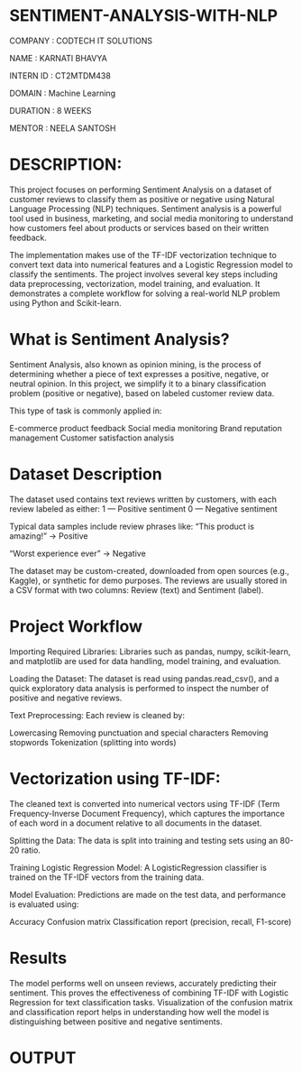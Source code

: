 # SENTIMENT-ANALYSIS-WITH-NLP
COMPANY : CODTECH IT SOLUTIONS

NAME : KARNATI BHAVYA

INTERN ID : CT2MTDM438

DOMAIN : Machine Learning

DURATION : 8 WEEKS

MENTOR : NEELA SANTOSH

# DESCRIPTION:
This project focuses on performing Sentiment Analysis on a dataset of customer reviews to classify them as positive or negative using Natural Language Processing (NLP) techniques. Sentiment analysis is a powerful tool used in business, marketing, and social media monitoring to understand how customers feel about products or services based on their written feedback.

The implementation makes use of the TF-IDF vectorization technique to convert text data into numerical features and a Logistic Regression model to classify the sentiments. The project involves several key steps including data preprocessing, vectorization, model training, and evaluation. It demonstrates a complete workflow for solving a real-world NLP problem using Python and Scikit-learn.

# What is Sentiment Analysis?
Sentiment Analysis, also known as opinion mining, is the process of determining whether a piece of text expresses a positive, negative, or neutral opinion. In this project, we simplify it to a binary classification problem (positive or negative), based on labeled customer review data.

This type of task is commonly applied in:

E-commerce product feedback
Social media monitoring
Brand reputation management
Customer satisfaction analysis

# Dataset Description
The dataset used contains text reviews written by customers, with each review labeled as either:
1 — Positive sentiment
0 — Negative sentiment

Typical data samples include review phrases like:
“This product is amazing!” → Positive

“Worst experience ever” → Negative

The dataset may be custom-created, downloaded from open sources (e.g., Kaggle), or synthetic for demo purposes. The reviews are usually stored in a CSV format with two columns: Review (text) and Sentiment (label).

# Project Workflow
Importing Required Libraries:
Libraries such as pandas, numpy, scikit-learn, and matplotlib are used for data handling, model training, and evaluation.

Loading the Dataset:
The dataset is read using pandas.read_csv(), and a quick exploratory data analysis is performed to inspect the number of positive and negative reviews.

Text Preprocessing:
Each review is cleaned by:

Lowercasing
Removing punctuation and special characters
Removing stopwords
Tokenization (splitting into words)

# Vectorization using TF-IDF:
The cleaned text is converted into numerical vectors using TF-IDF (Term Frequency-Inverse Document Frequency), which captures the importance of each word in a document relative to all documents in the dataset.

Splitting the Data:
The data is split into training and testing sets using an 80-20 ratio.

Training Logistic Regression Model:
A LogisticRegression classifier is trained on the TF-IDF vectors from the training data.

Model Evaluation:
Predictions are made on the test data, and performance is evaluated using:

Accuracy
Confusion matrix
Classification report (precision, recall, F1-score)

# Results

The model performs well on unseen reviews, accurately predicting their sentiment. This proves the effectiveness of combining TF-IDF with Logistic Regression for text classification tasks.
Visualization of the confusion matrix and classification report helps in understanding how well the model is distinguishing between positive and negative sentiments.

# OUTPUT

